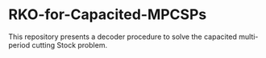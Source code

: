 # RKO-for-Capacited-MPCSPs
This repository presents a decoder procedure to solve the capacited multi-period cutting Stock problem.
